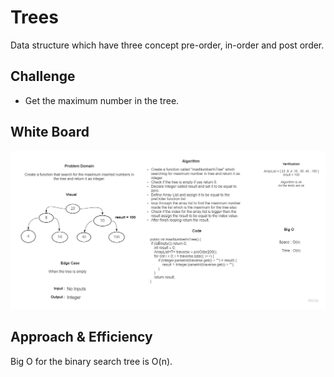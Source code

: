 # Trees
<!-- Short summary or background information -->

Data structure which have three concept pre-order, in-order and post order.

## Challenge
<!-- Description of the challenge -->

- Get the maximum number in the tree.

## White Board

![challenge11](./Challenge16.jpg)


## Approach & Efficiency
<!-- What approach did you take? Why? What is the Big O space/time for this approach? -->

Big O for the binary search tree is O(n).

